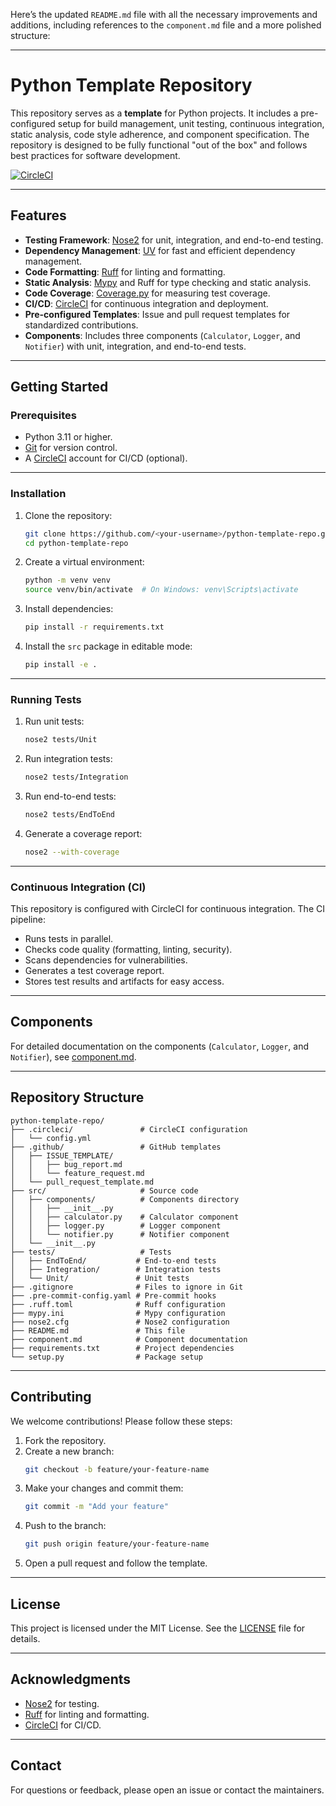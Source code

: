 Here’s the updated `README.md` file with all the necessary improvements and additions, including references to the `component.md` file and a more polished structure:

---

# Python Template Repository

This repository serves as a **template** for Python projects. It includes a pre-configured setup for build management, unit testing, continuous integration, static analysis, code style adherence, and component specification. The repository is designed to be fully functional "out of the box" and follows best practices for software development.

[![CircleCI](https://dl.circleci.com/status-badge/img/gh/<your-username>/python-template-repo/tree/main.svg?style=svg)](https://dl.circleci.com/status-badge/redirect/gh/<your-username>/python-template-repo/tree/main)

---

## Features
- **Testing Framework**: [Nose2](https://nose2.readthedocs.io/) for unit, integration, and end-to-end testing.
- **Dependency Management**: [UV](https://github.com/astral-sh/uv) for fast and efficient dependency management.
- **Code Formatting**: [Ruff](https://beta.ruff.rs/docs/) for linting and formatting.
- **Static Analysis**: [Mypy](https://mypy-lang.org/) and Ruff for type checking and static analysis.
- **Code Coverage**: [Coverage.py](https://coverage.readthedocs.io/) for measuring test coverage.
- **CI/CD**: [CircleCI](https://circleci.com/) for continuous integration and deployment.
- **Pre-configured Templates**: Issue and pull request templates for standardized contributions.
- **Components**: Includes three components (`Calculator`, `Logger`, and `Notifier`) with unit, integration, and end-to-end tests.

---

## Getting Started

### Prerequisites
- Python 3.11 or higher.
- [Git](https://git-scm.com/) for version control.
- A [CircleCI](https://circleci.com/) account for CI/CD (optional).

---

### Installation
1. Clone the repository:
   ```bash
   git clone https://github.com/<your-username>/python-template-repo.git
   cd python-template-repo
   ```

2. Create a virtual environment:
   ```bash
   python -m venv venv
   source venv/bin/activate  # On Windows: venv\Scripts\activate
   ```

3. Install dependencies:
   ```bash
   pip install -r requirements.txt
   ```

4. Install the `src` package in editable mode:
   ```bash
   pip install -e .
   ```

---

### Running Tests
1. Run unit tests:
   ```bash
   nose2 tests/Unit
   ```

2. Run integration tests:
   ```bash
   nose2 tests/Integration
   ```

3. Run end-to-end tests:
   ```bash
   nose2 tests/EndToEnd
   ```

4. Generate a coverage report:
   ```bash
   nose2 --with-coverage
   ```

---

### Continuous Integration (CI)
This repository is configured with CircleCI for continuous integration. The CI pipeline:
- Runs tests in parallel.
- Checks code quality (formatting, linting, security).
- Scans dependencies for vulnerabilities.
- Generates a test coverage report.
- Stores test results and artifacts for easy access.

---

## Components
For detailed documentation on the components (`Calculator`, `Logger`, and `Notifier`), see [component.md](component.md).

---

## Repository Structure
```
python-template-repo/
├── .circleci/               # CircleCI configuration
│   └── config.yml
├── .github/                 # GitHub templates
│   ├── ISSUE_TEMPLATE/
│   │   ├── bug_report.md
│   │   └── feature_request.md
│   └── pull_request_template.md
├── src/                     # Source code
│   ├── components/          # Components directory
│   │   ├── __init__.py
│   │   ├── calculator.py    # Calculator component
│   │   ├── logger.py        # Logger component
│   │   └── notifier.py      # Notifier component
│   └── __init__.py
├── tests/                   # Tests
│   ├── EndToEnd/           # End-to-end tests
│   ├── Integration/        # Integration tests
│   └── Unit/               # Unit tests
├── .gitignore              # Files to ignore in Git
├── .pre-commit-config.yaml # Pre-commit hooks
├── .ruff.toml              # Ruff configuration
├── mypy.ini                # Mypy configuration
├── nose2.cfg               # Nose2 configuration
├── README.md               # This file
├── component.md            # Component documentation
├── requirements.txt        # Project dependencies
└── setup.py                # Package setup
```

---

## Contributing
We welcome contributions! Please follow these steps:
1. Fork the repository.
2. Create a new branch:
   ```bash
   git checkout -b feature/your-feature-name
   ```
3. Make your changes and commit them:
   ```bash
   git commit -m "Add your feature"
   ```
4. Push to the branch:
   ```bash
   git push origin feature/your-feature-name
   ```
5. Open a pull request and follow the template.

---

## License
This project is licensed under the MIT License. See the [LICENSE](LICENSE) file for details.

---

## Acknowledgments
- [Nose2](https://nose2.readthedocs.io/) for testing.
- [Ruff](https://beta.ruff.rs/docs/) for linting and formatting.
- [CircleCI](https://circleci.com/) for CI/CD.

---

## Contact
For questions or feedback, please open an issue or contact the maintainers.
